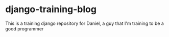 # django-training-blog
This is a training django repository for Daniel, a guy that I'm training to be a good programmer
